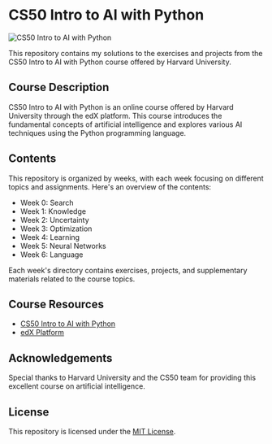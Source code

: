 
# CS50 Intro to AI with Python

![CS50 Intro to AI with Python](./cs50ai.png)

This repository contains my solutions to the exercises and projects from the CS50 Intro to AI with Python course offered by Harvard University.

## Course Description

CS50 Intro to AI with Python is an online course offered by Harvard University through the edX platform. This course introduces the fundamental concepts of artificial intelligence and explores various AI techniques using the Python programming language.

## Contents

This repository is organized by weeks, with each week focusing on different topics and assignments. Here's an overview of the contents:

- Week 0: Search
- Week 1: Knowledge
- Week 2: Uncertainty
- Week 3: Optimization
- Week 4: Learning
- Week 5: Neural Networks
- Week 6: Language

Each week's directory contains exercises, projects, and supplementary materials related to the course topics.

## Course Resources

- [CS50 Intro to AI with Python](https://cs50.harvard.edu/ai/)
- [edX Platform](https://www.edx.org/course/cs50s-introduction-to-artificial-intelligence-with-python)

## Acknowledgements

Special thanks to Harvard University and the CS50 team for providing this excellent course on artificial intelligence.

## License

This repository is licensed under the [MIT License](LICENSE).

